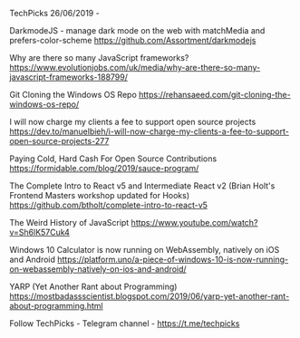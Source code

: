 TechPicks 26/06/2019 -

DarkmodeJS - manage dark mode on the web with matchMedia and prefers-color-scheme
https://github.com/Assortment/darkmodejs

Why are there so many JavaScript frameworks?
https://www.evolutionjobs.com/uk/media/why-are-there-so-many-javascript-frameworks-188799/

Git Cloning the Windows OS Repo
https://rehansaeed.com/git-cloning-the-windows-os-repo/

I will now charge my clients a fee to support open source projects
https://dev.to/manuelbieh/i-will-now-charge-my-clients-a-fee-to-support-open-source-projects-277

Paying Cold, Hard Cash For Open Source Contributions
https://formidable.com/blog/2019/sauce-program/

The Complete Intro to React v5 and Intermediate React v2 (Brian Holt's Frontend Masters workshop updated for Hooks)
https://github.com/btholt/complete-intro-to-react-v5

The Weird History of JavaScript
https://www.youtube.com/watch?v=Sh6lK57Cuk4

Windows 10 Calculator is now running on WebAssembly, natively on iOS and Android
https://platform.uno/a-piece-of-windows-10-is-now-running-on-webassembly-natively-on-ios-and-android/

YARP (Yet Another Rant about Programming)
https://mostbadassscientist.blogspot.com/2019/06/yarp-yet-another-rant-about-programming.html

Follow TechPicks -
Telegram channel - https://t.me/techpicks